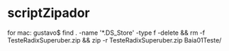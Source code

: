 # scriptZipador


for mac:
gustavo$ find . -name '*.DS_Store' -type f -delete && rm -f TesteRadixSuperuber.zip && zip -r TesteRadixSuperuber.zip Baia01Teste/

